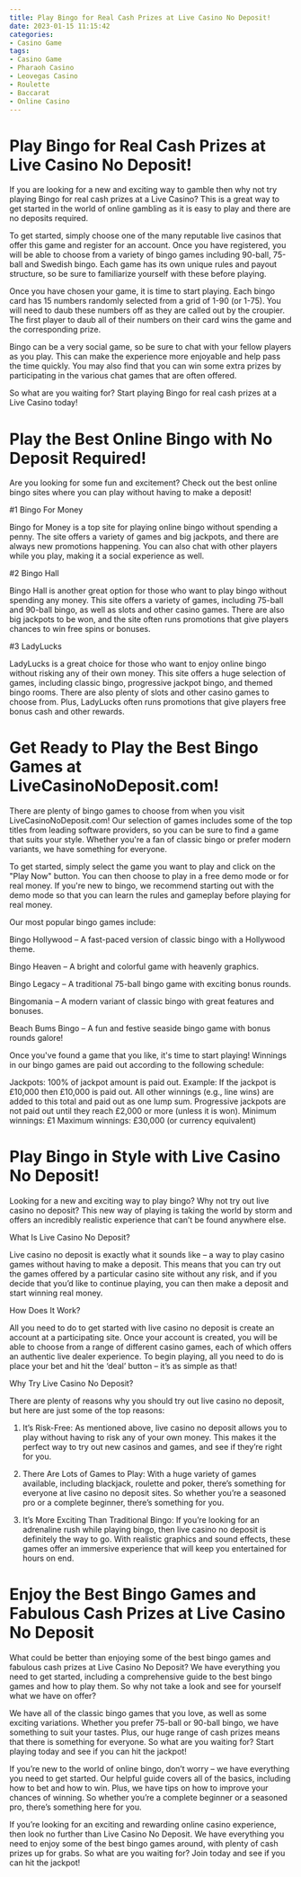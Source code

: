 ```yaml
---
title: Play Bingo for Real Cash Prizes at Live Casino No Deposit!
date: 2023-01-15 11:15:42
categories:
- Casino Game
tags:
- Casino Game
- Pharaoh Casino
- Leovegas Casino
- Roulette
- Baccarat
- Online Casino
---
```



#  Play Bingo for Real Cash Prizes at Live Casino No Deposit!

If you are looking for a new and exciting way to gamble then why not try playing Bingo for real cash prizes at a Live Casino? This is a great way to get started in the world of online gambling as it is easy to play and there are no deposits required.

To get started, simply choose one of the many reputable live casinos that offer this game and register for an account. Once you have registered, you will be able to choose from a variety of bingo games including 90-ball, 75-ball and Swedish bingo. Each game has its own unique rules and payout structure, so be sure to familiarize yourself with these before playing.

Once you have chosen your game, it is time to start playing. Each bingo card has 15 numbers randomly selected from a grid of 1-90 (or 1-75). You will need to daub these numbers off as they are called out by the croupier. The first player to daub all of their numbers on their card wins the game and the corresponding prize.

Bingo can be a very social game, so be sure to chat with your fellow players as you play. This can make the experience more enjoyable and help pass the time quickly. You may also find that you can win some extra prizes by participating in the various chat games that are often offered.

So what are you waiting for? Start playing Bingo for real cash prizes at a Live Casino today!

#  Play the Best Online Bingo with No Deposit Required!

Are you looking for some fun and excitement? Check out the best online bingo sites where you can play without having to make a deposit!

#1 Bingo For Money

Bingo for Money is a top site for playing online bingo without spending a penny. The site offers a variety of games and big jackpots, and there are always new promotions happening. You can also chat with other players while you play, making it a social experience as well.

#2 Bingo Hall

Bingo Hall is another great option for those who want to play bingo without spending any money. This site offers a variety of games, including 75-ball and 90-ball bingo, as well as slots and other casino games. There are also big jackpots to be won, and the site often runs promotions that give players chances to win free spins or bonuses.

#3 LadyLucks

LadyLucks is a great choice for those who want to enjoy online bingo without risking any of their own money. This site offers a huge selection of games, including classic bingo, progressive jackpot bingo, and themed bingo rooms. There are also plenty of slots and other casino games to choose from. Plus, LadyLucks often runs promotions that give players free bonus cash and other rewards.

#  Get Ready to Play the Best Bingo Games at LiveCasinoNoDeposit.com!

 There are plenty of bingo games to choose from when you visit LiveCasinoNoDeposit.com! Our selection of games includes some of the top titles from leading software providers, so you can be sure to find a game that suits your style. Whether you're a fan of classic bingo or prefer modern variants, we have something for everyone.

To get started, simply select the game you want to play and click on the "Play Now" button. You can then choose to play in a free demo mode or for real money. If you're new to bingo, we recommend starting out with the demo mode so that you can learn the rules and gameplay before playing for real money.

Our most popular bingo games include:

Bingo Hollywood – A fast-paced version of classic bingo with a Hollywood theme.

Bingo Heaven – A bright and colorful game with heavenly graphics.

Bingo Legacy – A traditional 75-ball bingo game with exciting bonus rounds.

Bingomania – A modern variant of classic bingo with great features and bonuses.

Beach Bums Bingo – A fun and festive seaside bingo game with bonus rounds galore!

Once you've found a game that you like, it's time to start playing! Winnings in our bingo games are paid out according to the following schedule:

Jackpots: 100% of jackpot amount is paid out. Example: If the jackpot is £10,000 then £10,000 is paid out. All other winnings (e.g., line wins) are added to this total and paid out as one lump sum. Progressive jackpots are not paid out until they reach £2,000 or more (unless it is won). Minimum winnings: £1 Maximum winnings: £30,000 (or currency equivalent)

#  Play Bingo in Style with Live Casino No Deposit!

Looking for a new and exciting way to play bingo? Why not try out live casino no deposit? This new way of playing is taking the world by storm and offers an incredibly realistic experience that can’t be found anywhere else.

What Is Live Casino No Deposit?

Live casino no deposit is exactly what it sounds like – a way to play casino games without having to make a deposit. This means that you can try out the games offered by a particular casino site without any risk, and if you decide that you’d like to continue playing, you can then make a deposit and start winning real money.

How Does It Work?

All you need to do to get started with live casino no deposit is create an account at a participating site. Once your account is created, you will be able to choose from a range of different casino games, each of which offers an authentic live dealer experience. To begin playing, all you need to do is place your bet and hit the ‘deal’ button – it’s as simple as that!

Why Try Live Casino No Deposit?

There are plenty of reasons why you should try out live casino no deposit, but here are just some of the top reasons:

1. It’s Risk-Free: As mentioned above, live casino no deposit allows you to play without having to risk any of your own money. This makes it the perfect way to try out new casinos and games, and see if they’re right for you.

2. There Are Lots of Games to Play: With a huge variety of games available, including blackjack, roulette and poker, there’s something for everyone at live casino no deposit sites. So whether you’re a seasoned pro or a complete beginner, there’s something for you.

3. It’s More Exciting Than Traditional Bingo: If you’re looking for an adrenaline rush while playing bingo, then live casino no deposit is definitely the way to go. With realistic graphics and sound effects, these games offer an immersive experience that will keep you entertained for hours on end.

#  Enjoy the Best Bingo Games and Fabulous Cash Prizes at Live Casino No Deposit

What could be better than enjoying some of the best bingo games and fabulous cash prizes at Live Casino No Deposit? We have everything you need to get started, including a comprehensive guide to the best bingo games and how to play them. So why not take a look and see for yourself what we have on offer?

We have all of the classic bingo games that you love, as well as some exciting variations. Whether you prefer 75-ball or 90-ball bingo, we have something to suit your tastes. Plus, our huge range of cash prizes means that there is something for everyone. So what are you waiting for? Start playing today and see if you can hit the jackpot!

If you’re new to the world of online bingo, don’t worry – we have everything you need to get started. Our helpful guide covers all of the basics, including how to bet and how to win. Plus, we have tips on how to improve your chances of winning. So whether you’re a complete beginner or a seasoned pro, there’s something here for you.

If you’re looking for an exciting and rewarding online casino experience, then look no further than Live Casino No Deposit. We have everything you need to enjoy some of the best bingo games around, with plenty of cash prizes up for grabs. So what are you waiting for? Join today and see if you can hit the jackpot!